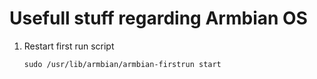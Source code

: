 # Usefull stuff regarding Armbian OS


1. Restart first run script
    ````shell
    sudo /usr/lib/armbian/armbian-firstrun start
    ````